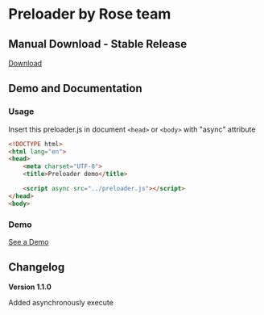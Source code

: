# Preloader by Rose team

## Manual Download - Stable Release
[Download](https://github.com/iiiBird/preloader/releases)

## Demo and Documentation
### Usage
Insert this preloader.js in document `<head>` or `<body>` with "async" attribute

```html
<!DOCTYPE html>
<html lang="en">
<head>
	<meta charset="UTF-8">
	<title>Preloader demo</title>

	<script async src="../preloader.js"></script>
</head>
<body>
```
### Demo
[See a Demo](https://iiibird.github.io/preloader/demo/)

## Changelog

__Version 1.1.0__

Added asynchronously execute
